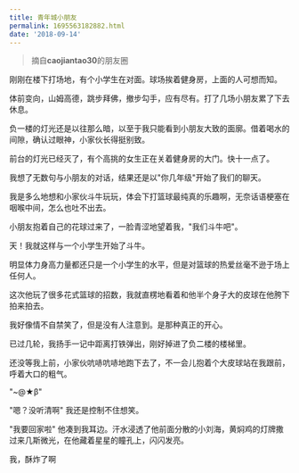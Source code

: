 ```yaml
---
title: 青年城小朋友
permalink: 1695563182882.html
date: '2018-09-14'
---
```


> 摘自**caojiantao30**的朋友圈

刚刚在楼下打场地，有个小学生在对面。球场挨着健身房，上面的人可想而知。

体前变向，山姆高德，跳步拜佛，撤步勾手，应有尽有。打了几场小朋友累了下去休息。

负一楼的灯光还是以往那么暗，以至于我只能看到小朋友大致的面廓。借着喝水的间隙，确认过眼神，小家伙长得挺别致。

前台的灯光已经灭了，有个高挑的女生正在关着健身房的大门。快十一点了。

我想了无数句与小朋友的对话，结果还是以"你几年级"开始了我们的聊天。

我是多么地想和小家伙斗牛玩玩，体会下打篮球最纯真的乐趣啊，无奈话语梗塞在咽喉中间，怎么也吐不出去。

小朋友抱着自己的花球过来了，一脸青涩地望着我，"我们斗牛吧"。

天！我就这样与一个小学生开始了斗牛。

明显体力身高力量都还只是一个小学生的水平，但是对篮球的热爱丝毫不逊于场上任何人。

这次他玩了很多花式篮球的招数，我就直楞地看着和他半个身子大的皮球在他胯下拍来拍去。

我好像情不自禁笑了，但是没有人注意到。是那种真正的开心。

已过几轮，我扬手一记中距离打铁弹出，刚好掉进了负二楼的楼梯里。

还没等我上前，小家伙吭哧吭哧地跑下去了，不一会儿抱着个大皮球站在我跟前，呼着大口的粗气。

"~@★β"

"嗯？没听清啊" 我还是控制不住想笑。

"我要回家啦" 他凑到我耳边。汗水浸透了他前面分散的小刘海，黄焖鸡的灯牌撒过来几斯微光，在他藏着星星的瞳孔上，闪闪发亮。

我，酥炸了啊
